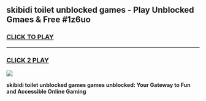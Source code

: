 
## skibidi toilet unblocked games - Play Unblocked Gmaes & Free #1z6uo
<h3>
<a href="https://news.freeplayer.one?title=skibidi_toilet_unblocked_games&ref=03M">CLICK TO PLAY</a></h3>
<hr>

<h3>
<a href="https://news.freeplayer.one?title=skibidi_toilet_unblocked_games&ref=03M">CLICK 2 PLAY</a>
  
</h3>

<a href="https://news.freeplayer.one?title=skibidi_toilet_unblocked_games&ref=03M"><img src="https://clearcache.store/games.png"></a>


**skibidi toilet unblocked games games unblocked: Your Gateway to Fun and Accessible Online Gaming**
